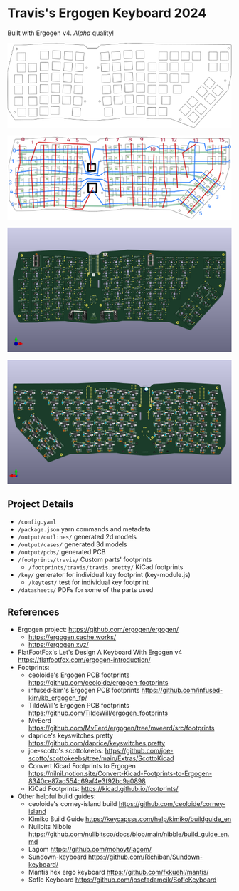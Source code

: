 # Travis's Ergogen Keyboard 2024 #
Built with Ergogen v4. *Alpha* quality!

![keyboard plate outline](./output/outlines/plate.svg)

![rough keyboard key and led mapping](./datasheets/plate-legend.webp)

![PCB front](./output/pcbs/travis_erg2024-front.png)

![PCB back](./output/pcbs/travis_erg2024-back.png)

## Project Details ##
* `/config.yaml`
* `/package.json` yarn commands and metadata
* `/output/outlines/` generated 2d models
* `/output/cases/` generated 3d models
* `/output/pcbs/` generated PCB
* `/footprints/travis/` Custom parts' footprints
    * `/footprints/travis/travis.pretty/` KiCad footprints
* `/key/` generator for individual key footprint (key-module.js)
    * `/keytest/` test for individual key footprint
* `/datasheets/` PDFs for some of the parts used

## References ##
* Ergogen project: https://github.com/ergogen/ergogen/
    * https://ergogen.cache.works/
    * https://ergogen.xyz/
* FlatFootFox's Let's Design A Keyboard With Ergogen v4 https://flatfootfox.com/ergogen-introduction/
* Footprints:
    * ceoloide's Ergogen PCB footprints https://github.com/ceoloide/ergogen-footprints
    * infused-kim's Ergogen PCB footprints https://github.com/infused-kim/kb_ergogen_fp/
    * TildeWill's Ergogen PCB footprints https://github.com/TildeWill/ergogen_footprints
    * MvEerd https://github.com/MvEerd/ergogen/tree/mveerd/src/footprints
    * daprice's keyswitches.pretty https://github.com/daprice/keyswitches.pretty
    * joe-scotto's scottokeebs: https://github.com/joe-scotto/scottokeebs/tree/main/Extras/ScottoKicad
    * Convert Kicad Footprints to Ergogen https://nilnil.notion.site/Convert-Kicad-Footprints-to-Ergogen-8340ce87ad554c69af4e3f92bc9a0898
    * KiCad Footprints: https://kicad.github.io/footprints/
* Other helpful build guides:
    * ceoloide's corney-island build https://github.com/ceoloide/corney-island
    * Kimiko Build Guide https://keycapsss.com/help/kimiko/buildguide_en
    * Nullbits Nibble https://github.com/nullbitsco/docs/blob/main/nibble/build_guide_en.md
    * Lagom https://github.com/mohoyt/lagom/
    * Sundown-keyboard https://github.com/Richiban/Sundown-keyboard/
    * Mantis hex ergo keyboard https://github.com/fxkuehl/mantis/
    * Sofle Keyboard https://github.com/josefadamcik/SofleKeyboard